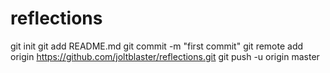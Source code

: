 # reflections
git init
git add README.md
git commit -m "first commit"
git remote add origin https://github.com/joltblaster/reflections.git
git push -u origin master
